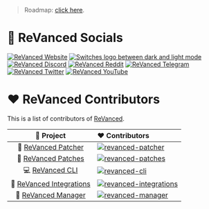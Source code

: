 > Roadmap: [click here](https://github.com/orgs/revanced/projects/2).

# 📌 ReVanced Socials

[![ReVanced Website](https://user-images.githubusercontent.com/13122796/178031589-aa43db16-46b0-4b75-bff9-cc889fbfbb40.png)](https://revanced.app)
<a href="https://github.com/revanced">
<picture>
  <source media="(prefers-color-scheme: dark)" srcset="https://i.ibb.co/dMMmCrW/Git-Hub-Mark.png">
  <img alt="Switches logo between dark and light mode" src="https://i.ibb.co/9wV3HGF/Git-Hub-Mark-Light.png">
</picture>
</a>
[![ReVanced Discord](https://user-images.githubusercontent.com/13122796/178032563-d4e084b7-244e-4358-af50-26bde6dd4996.png)](https://revanced.app/discord)
[![ReVanced Reddit](https://user-images.githubusercontent.com/13122796/178032351-9d9d5619-8ef7-470a-9eec-2744ece54553.png)](https://reddit.com/r/revancedapp)
[![ReVanced Telegram](https://user-images.githubusercontent.com/13122796/178032213-faf25ab8-0bc3-4a94-a730-b524c96df124.png)](https://t.me/app_revanced)
[![ReVanced Twitter](https://user-images.githubusercontent.com/13122796/178032018-6da37214-7474-4641-a1da-7af7db3a31cd.png)](https://twitter.com/revancedapp)
[![ReVanced YouTube](https://user-images.githubusercontent.com/13122796/178032714-c51c7492-0666-44ac-99c2-f003a695ab50.png)](https://www.youtube.com/c/ReVanced)

# ♥️ ReVanced Contributors

This is a list of contributors of [ReVanced](https://revanced.app).

[revanced-patcher]: https://contrib.rocks/image?repo=revanced/revanced-patcher
[revanced-patches]: https://contrib.rocks/image?repo=revanced/revanced-patches
[revanced-cli]: https://contrib.rocks/image?repo=revanced/revanced-cli
[revanced-integrations]: https://contrib.rocks/image?repo=revanced/revanced-integrations
[revanced-manager]: https://contrib.rocks/image?repo=revanced/revanced-manager

|        🔻 Project        | ❤ Contributors                                                                                    |
| :----------------------: | :------------------------------------------------------------------------------------------------ |
|   💉 [ReVanced Patcher](https://github.com/revanced/revanced-patcher)    | [![revanced-patcher]](https://github.com/revanced/revanced-patcher/graphs/contributors)           |
|   🧩 [ReVanced Patches](https://github.com/revanced/revanced-patches)    | [![revanced-patches]](https://github.com/revanced/revanced-patches/graphs/contributors)           |
|     💻 [ReVanced CLI](https://github.com/revanced/revanced-cli)      | [![revanced-cli]](https://github.com/revanced/revanced-cli/graphs/contributors)                   |
| 🔩 [ReVanced Integrations](https://github.com/revanced/revanced-integrations) | [![revanced-integrations]](https://github.com/revanced/revanced-integrations/graphs/contributors) |
|    💊 [ReVanced Manager](https://github.com/revanced/revanced-manager)   | [![revanced-manager]](https://github.com/revanced/revanced-manager/graphs/contributors)           |
